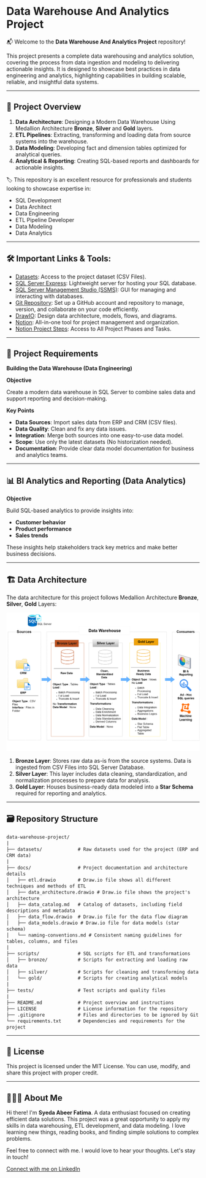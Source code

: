 # Data Warehouse And Analytics Project

📬 Welcome to the **Data Warehouse And Analytics Project** repository!

This project presents a complete data warehousing and analytics solution, covering the process from data ingestion and modeling to delivering actionable insights. It is designed to showcase best practices in data engineering and analytics, highlighting capabilities in building scalable, reliable, and insightful data systems.

___________________________________________________

🎥 **Project Overview**
---
1. **Data Architecture**: Designing a Modern Data Warehouse Using Medallion Architecture **Bronze**, **Silver** and **Gold** layers.
2. **ETL Pipelines**: Extracting, transforming and loading data from source systems into the warehouse.
3. **Data Modeling**: Developing fact and dimension tables optimized for analytical queries.
4. **Analytical & Reporting**: Creating SQL-based reports and dashboards for actionable insights.

🏷️ This repository is an excellent resource for professionals and students looking to showcase expertise in:
- SQL Development
- Data Architect
- Data Engineering
- ETL Pipeline Developer
- Data Modeling
- Data Analytics
___________________________________________

🛠️ **Important Links & Tools**:
---
- [Datasets](https://github.com/abeerfatima3003/sql-data-warehouse-project/tree/main/datasets): Access to the project dataset (CSV Files).
- [SQL Server Express](https://learn.microsoft.com/sql/sql-server/express/): Lightweight server for hosting your SQL database.
- [SQL Server Management Studio (SSMS)](https://learn.microsoft.com/sql/ssms/): GUI for managing and interacting with databases.
- [Git Repository](https://github.com): Set up a GitHub account and repository to manage, version, and collaborate on your code efficiently.
- [DrawIO](https://app.diagrams.net/): Design data architecture, models, flows, and diagrams.
- [Notion](https://www.notion.so/): All-in-one tool for project management and organization.
- [Notion Project Steps](https://www.notion.so/SQL-DATA-WAREHOUSE-PROJECT-24a9d788a32a80548d19c7ac8c9e0ab3?source=copy_link): Access to All Project Phases and Tasks.
________________________________________________________

📌 **Project Requirements**
---

**Building the Data Warehouse (Data Engineering)**

**Objective**

Create a modern data warehouse in SQL Server to combine sales data and support reporting and decision-making.

**Key Points**

- **Data Sources**: Import sales data from ERP and CRM (CSV files).
- **Data Quality**: Clean and fix any data issues.
- **Integration**: Merge both sources into one easy-to-use data model.
- **Scope**: Use only the latest datasets (No historization needed).
- **Documentation**: Provide clear data model documentation for business and analytics teams.
____________________________________________

📊 **BI Analytics and Reporting (Data Analytics)**
---

**Objective**

Build SQL-based analytics to provide insights into:

- **Customer behavior**
- **Product performance**
- **Sales trends**

These insights help stakeholders track key metrics and make better business decisions.
___________________________________

🏗️ **Data Architecture**
---
The data architecture for this project follows Medallion Architecture **Bronze**, **Silver**, **Gold** Layers:

![Data Architecture](https://github.com/abeerfatima3003/sql-data-warehouse-project/raw/main/docs/data_architecture.png)

1. **Bronze Layer**: Stores raw data as-is from the source systems. Data is ingested from CSV Files into SQL Server Database.
2. **Silver Layer**: This layer includes data cleaning, standardization, and normalization processes to prepare data for analysis.
3. **Gold Layer**: Houses business-ready data modeled into a **Star Schema** required for reporting and analytics.
___________________________________

🗃️ **Repository Structure**
---
``` 
data-warehouse-project/
|
├── datasets/             # Raw datasets used for the project (ERP and CRM data)
|
├── docs/                 # Project documentation and architecture details
│   ├── etl.drawio        # Draw.io file shows all different techniques and methods of ETL
│   ├── data_architecture.drawio # Draw.io file shows the project's architecture
│   ├── data_catalog.md   # Catalog of datasets, including field descriptions and metadata
│   ├── data_flow.drawio  # Draw.io file for the data flow diagram
│   ├── data_models.drawio # Draw.io file for data models (star schema)
│   └── naming-conventions.md # Consistent naming guidelines for tables, columns, and files
|
├── scripts/              # SQL scripts for ETL and transformations
│   ├── bronze/           # Scripts for extracting and loading raw data
│   ├── silver/           # Scripts for cleaning and transforming data
│   └── gold/             # Scripts for creating analytical models
|
├── tests/                # Test scripts and quality files
|
├── README.md             # Project overview and instructions
├── LICENSE               # License information for the repository
├── .gitignore            # Files and directories to be ignored by Git
└── requirements.txt      # Dependencies and requirements for the project
```
___________________________________

📜 **License**
---
This project is licensed under the MIT License. You can use, modify, and share this project with proper credit.
 __________________________________

💁🏻‍♀️ **About Me**
---

Hi there! I'm **Syeda Abeer Fatima**. A data enthusiast focused on creating efficient data solutions. This project was a great opportunity to apply my skills in data warehousing, ETL development, and data modeling. I love learning new things, reading books, and finding simple solutions to complex problems.

Feel free to connect with me. I would love to hear your thoughts. Let's stay in touch! 

[Connect with me on LinkedIn](http://www.linkedin.com/in/abeer3003)

